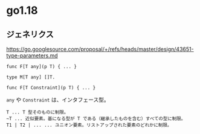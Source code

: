 # go1.18

## ジェネリクス
https://go.googlesource.com/proposal/+/refs/heads/master/design/43651-type-parameters.md

```
func F[T any](p T) { ... }

type M[T any] []T.

func F[T Constraint](p T) { ... }
```

`any` や `Constraint` は、インタフェース型。

```
T ... T 型そのものに制限。
~T ... 近似要素。基になる型が T である（継承したものを含む）すべての型に制限。
T1 | T2 | ... ... ユニオン要素。リストアップされた要素のどれかに制限。
```


